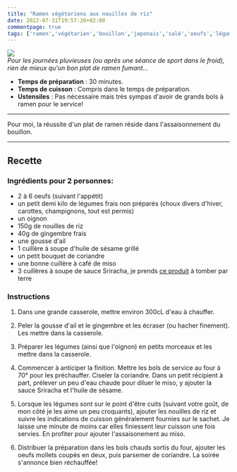 ```yaml
---
title: "Ramen végétariens aux nouilles de riz"
date: 2022-07-31T19:57:20+02:00
commentpage: true
tags: ['ramen','végétarien','bouillon','japonais','salé','oeufs','légumes','choux','carottes','champignons','oignon','nouilles de riz','ail','huile de sésame','coriandre','gingembre','miso','sriracha', 'recette', 'sans gluten']
---
```


![](/pictures/ramen.jpeg)<br>
*Pour les journées pluvieuses (ou après une séance de sport dans le froid), rien de mieux qu'un bon plat de ramen fumant...*

- **Temps de préparation** : 30 minutes.
- **Temps de cuisson** : Compris dans le temps de préparation.
- **Ustensiles** : Pas nécessaire mais très sympas d'avoir de grands bols à ramen pour le service!

---

Pour moi, la réussite d'un plat de ramen réside dans l'assaisonnement du bouillon.

---

## Recette

### Ingrédients pour 2 personnes:

- 2 à 6 oeufs (suivant l'appétit)
- un petit demi kilo de légumes frais non préparés (choux divers d'hiver, carottes, champignons, tout est permis)
- un oignon
- 150g de nouilles de riz
- 40g de gingembre frais
- une gousse d'ail
- 1 cuillère à soupe d'huile de sésame grillé
- un petit bouquet de coriandre
- une bonne cuillère à café de miso
- 3 cuillères à soupe de sauce Sriracha, je prends <a href="https://www.greenweez.com/ecoidees-sauce-sriracha-250-ml-p114462?objectID=114462_0_0&queryID=3389902c172cb0e1883e24706c61d627">ce produit</a> à tomber par terre

### Instructions

1. Dans une grande casserole, mettre environ 300cL d'eau à chauffer.

2. Peler la gousse d'ail et le gingembre et les écraser (ou hacher finement). Les mettre dans la casserole.

3. Préparer les légumes (ainsi que l'oignon) en petits morceaux et les mettre dans la casserole.

4. Commencer à anticiper la finition. Mettre les bols de service au four à 70° pour les préchauffer. Ciseler la coriandre. Dans un petit récipient à part, prélever un peu d'eau chaude pour diluer le miso, y ajouter la sauce Sriracha et l'huile de sésame.

5. Lorsque les légumes sont sur le point d'être cuits (suivant votre goût, de mon côté je les aime un peu croquants), ajouter les nouilles de riz et suivre les indications de cuisson généralement fournies sur le sachet. Je laisse une minute de moins car elles finiessent leur cuisson une fois servies. En profiter pour ajouter l'assaisonement au miso.

6. Distribuer la préparation dans les bols chauds sortis du four, ajouter les oeufs mollets coupés en deux, puis parsemer de coriandre. La soirée s'annonce bien réchauffée!





